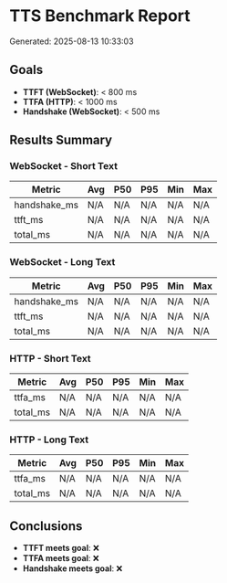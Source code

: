 # TTS Benchmark Report
Generated: 2025-08-13 10:33:03

## Goals
- **TTFT (WebSocket)**: < 800 ms
- **TTFA (HTTP)**: < 1000 ms  
- **Handshake (WebSocket)**: < 500 ms

## Results Summary

### WebSocket - Short Text
| Metric | Avg | P50 | P95 | Min | Max |
|--------|-----|-----|-----|-----|-----|
| handshake_ms | N/A | N/A | N/A | N/A | N/A |
| ttft_ms | N/A | N/A | N/A | N/A | N/A |
| total_ms | N/A | N/A | N/A | N/A | N/A |

### WebSocket - Long Text
| Metric | Avg | P50 | P95 | Min | Max |
|--------|-----|-----|-----|-----|-----|
| handshake_ms | N/A | N/A | N/A | N/A | N/A |
| ttft_ms | N/A | N/A | N/A | N/A | N/A |
| total_ms | N/A | N/A | N/A | N/A | N/A |

### HTTP - Short Text
| Metric | Avg | P50 | P95 | Min | Max |
|--------|-----|-----|-----|-----|-----|
| ttfa_ms | N/A | N/A | N/A | N/A | N/A |
| total_ms | N/A | N/A | N/A | N/A | N/A |

### HTTP - Long Text
| Metric | Avg | P50 | P95 | Min | Max |
|--------|-----|-----|-----|-----|-----|
| ttfa_ms | N/A | N/A | N/A | N/A | N/A |
| total_ms | N/A | N/A | N/A | N/A | N/A |

## Conclusions
- **TTFT meets goal**: ❌
- **TTFA meets goal**: ❌
- **Handshake meets goal**: ❌
